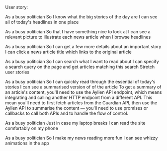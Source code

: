 User story:

As a busy politician
So I know what the big stories of the day are
I can see all of today's headlines in one place

As a busy politician
So that I have something nice to look at
I can see a relevant picture to illustrate each news article when I browse headlines

As a busy politician
So I can get a few more details about an important story
I can click a news article title which links to the original article

As a busy politician
So I can search what I want to read about
I can specify a search query on the page and get articles matching this search
Stretch user stories

As a busy politician
So I can quickly read through the essential of today's stories
I can see a summarised version of of the article 
To get a summary of an article's content, you'll need to use the Aylien API endpoint, which means integrating and calling another HTTP endpoint from a different API. This mean you'll need to first fetch articles from the Guardian API, then use the Aylien API to summarise the content — you'll need to use promises or callbacks to call both APIs and to handle the flow of control.

As a busy politician
Just in case my laptop breaks
I can read the site comfortably on my phone

As a busy politician
So I make my news reading more fun
I can see whizzy animations in the app